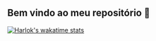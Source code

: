 ## Bem vindo ao meu repositório 👋
[![Harlok's wakatime stats](https://github-readme-stats.vercel.app/api/wakatime?username=luizgup&layout=compact)](https://github.com/anuraghazra/github-readme-stats)
